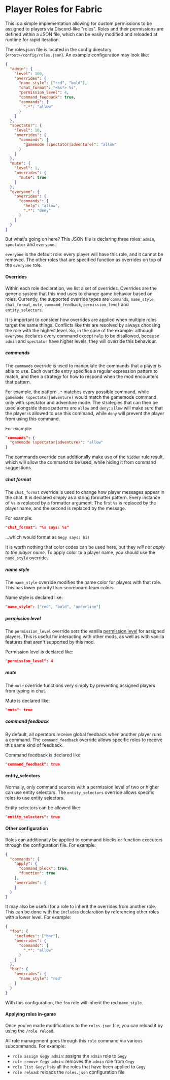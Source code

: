 # Player Roles for Fabric
This is a simple implementation allowing for custom permissions to be assigned to players via Discord-like "roles".
Roles and their permissions are defined within a JSON file, which can be easily modified and reloaded at runtime for rapid iteration.

The roles.json file is located in the config directory (`<root>/config/roles.json`). An example configuration may look like:
```json
{
  "admin": {
    "level": 100,
    "overrides": {
      "name_style": ["red", "bold"],
      "chat_format": "<%s*> %s",
      "permission_level": 4,
      "command_feedback": true,
      "commands": {
        ".*": "allow"
      }
    }
  },
  "spectator": {
    "level": 10,
    "overrides": {
      "commands": {
        "gamemode (spectator|adventure)": "allow"
      }
    }
  },
  "mute": {
    "level": 1,
    "overrides": {
      "mute": true
    }
  },
  "everyone": {
    "overrides": {
      "commands": {
        "help": "allow",
        ".*": "deny"
      }
    }
  }
}
```

But what's going on here? This JSON file is declaring three roles: `admin`, `spectator` and `everyone`.

`everyone` is the default role: every player will have this role, and it cannot be removed. 
The other roles that are specified function as overrides on top of the `everyone` role.

#### Overrides
Within each role declaration, we list a set of overrides. Overrides are the generic system that this mod uses to change game behavior based on roles.
Currently, the supported override types are `commands`, `name_style`, `chat_format`, `mute`, `command_feedback`, `permission_level` and `entity_selectors`.

It is important to consider how overrides are applied when multiple roles target the same things. Conflicts like this are resolved by always choosing the role with the highest level.
So, in the case of the example: although `everyone` declares every command except `help` to be disallowed, because `admin` and `spectator` have higher levels, they will override this behaviour.

##### commands 
The `commands` override is used to manipulate the commands that a player is able to use.
Each override entry specifies a regular expression pattern to match, and then a strategy for how to respond when the mod encounters that pattern.

For example, the pattern `.*` matches every possible command, while `gamemode (spectator|adventure)` would match the gamemode command only with spectator and adventure mode.
The strategies that can then be used alongside these patterns are `allow` and `deny`: 
`allow` will make sure that the player is allowed to use this command, while `deny` will prevent the player from using this command.

For example:
```json
"commands": {
  "gamemode (spectator|adventure)": "allow"
}
```

The commands override can additionally make use of the `hidden` rule result, which will allow the command to be used, 
while hiding it from command suggestions.

##### chat format
The `chat_format` override is used to change how player messages appear in the chat.
It is declared simply as a string formatter pattern. Every instance of `%s` is replaced by a formatter argument.
The first `%s` is replaced by the player name, and the second is replaced by the message.

For example:
```json
"chat_format": "%s says: %s"
```
...which would format as `Gegy says: hi!`

It is worth nothing that color codes can be used here, but they *will not apply to the player name*.
To apply color to a player name, you should use the `name_style` override.

##### name style
The `name_style` override modifies the name color for players with that role. This has lower priority than scoreboard team colors.

Name style is declared like:
```json
"name_style": ["red", "bold", "underline"]
```

##### permission level
The `permission_level` override sets the vanilla [permission level](https://minecraft.gamepedia.com/Server.properties#op-permission-level) for assigned players. 
This is useful for interacting with other mods, as well as with vanilla features that aren't supported by this mod.

Permission level is declared like:
```json
"permission_level": 4
```

##### mute
The `mute` override functions very simply by preventing assigned players from typing in chat.

Mute is declared like:
```json
"mute": true
```

##### command feedback
By default, all operators receive global feedback when another player runs a command. 
The `command_feedback` override allows specific roles to receive this same kind of feedback.

Command feedback is declared like:
```json
"command_feedback": true
```

#### entity_selectors
Normally, only command sources with a permission level of two or higher can use entity selectors.
The `entity_selectors` override allows specific roles to use entity selectors.

Entity selectors can be allowed like:
```json
"entity_selectors": true
```

#### Other configuration
Roles can additionally be applied to command blocks or function executors through the configuration file.
For example:
```json
{
  "commands": {
    "apply": {
      "command_block": true,
      "function": true
    },
    "overrides": {
    }
  }
}
```

It may also be useful for a role to inherit the overrides from another role.
This can be done with the `includes` declaration by referencing other roles with a lower level.
For example:
```json
{
  "foo": {
    "includes": ["bar"],
    "overrides": {
      "commands": {
        ".*": "allow"
      }
    }
  },
  "bar": {
    "overrides": {
      "name_style": "red"
    }
  }
}
```

With this configuration, the `foo` role will inherit the red `name_style`.

#### Applying roles in-game
Once you've made modifications to the `roles.json` file, you can reload it by using the `/role reload`.

All role management goes through this `role` command via various subcommands. For example:

- `role assign Gegy admin`: assigns the `admin` role to `Gegy`
- `role remove Gegy admin`: removes the `admin` role from `Gegy`
- `role list Gegy`: lists all the roles that have been applied to `Gegy`
- `role reload`: reloads the `roles.json` configuration file
